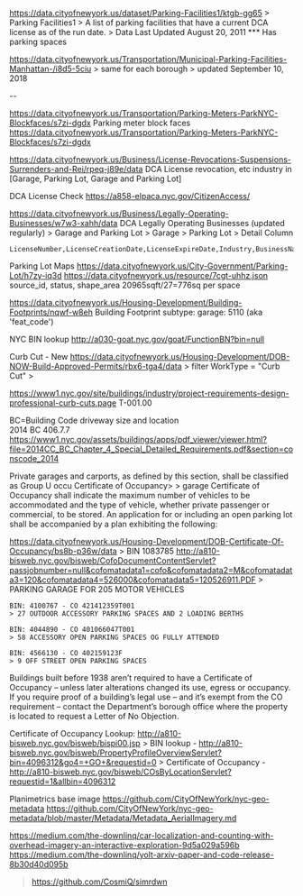 
https://data.cityofnewyork.us/dataset/Parking-Facilities1/ktgb-gg65
    > Parking Facilities1
    > A list of parking facilities that have a current DCA license as of the run date.
    > Data Last Updated August 20, 2011
    *** Has parking spaces
    

https://data.cityofnewyork.us/Transportation/Municipal-Parking-Facilities-Manhattan-/i8d5-5ciu
    > same for each borough
    > updated September 10, 2018


--

https://data.cityofnewyork.us/Transportation/Parking-Meters-ParkNYC-Blockfaces/s7zi-dgdx
Parking meter block faces
    https://data.cityofnewyork.us/Transportation/Parking-Meters-ParkNYC-Blockfaces/s7zi-dgdx
    

https://data.cityofnewyork.us/Business/License-Revocations-Suspensions-Surrenders-and-Rei/rpeq-j89e/data
    DCA License revocation, etc
        industry in [Garage, Parking Lot, Garage and Parking Lot]

DCA License Check
    https://a858-elpaca.nyc.gov/CitizenAccess/

https://data.cityofnewyork.us/Business/Legally-Operating-Businesses/w7w3-xahh/data
DCA Legally Operating Businesses (updated regularly)
    > Garage and Parking Lot
    > Garage
    > Parking Lot
        > Detail Column
    
    LicenseNumber,LicenseCreationDate,LicenseExpireDate,Industry,BusinessName,BusinessName2,AddressBuilding,AddressStreetName,AddressBorough,Detail
    

Parking Lot Maps https://data.cityofnewyork.us/City-Government/Parking-Lot/h7zy-iq3d
https://data.cityofnewyork.us/resource/7cgt-uhhz.json
    source_id, status, shape_area
    20965sqft/27=776sq per space

https://data.cityofnewyork.us/Housing-Development/Building-Footprints/nqwf-w8eh
Building Footprint
    subtype: garage: 5110 (aka 'feat_code')

NYC BIN lookup
http://a030-goat.nyc.gov/goat/FunctionBN?bin=null

Curb Cut - New
https://data.cityofnewyork.us/Housing-Development/DOB-NOW-Build-Approved-Permits/rbx6-tga4/data
    > filter WorkType = "Curb Cut"
    > 

https://www1.nyc.gov/site/buildings/industry/project-requirements-design-professional-curb-cuts.page
T-001.00	

BC=Building Code
driveway size and location 	
2014 BC 406.7.7
https://www1.nyc.gov/assets/buildings/apps/pdf_viewer/viewer.html?file=2014CC_BC_Chapter_4_Special_Detailed_Requirements.pdf&section=conscode_2014


Private garages and carports, as defined by this section, shall be classified as Group U occu
 Certificate of Occupancy>
     > garage 
      Certificate of Occupancy shall indicate the maximum number of vehicles to be accommodated and the type of vehicle, whether private passenger or commercial, to be stored. An application for or including an open parking lot shall be accompanied by a plan exhibiting the following:
      
https://data.cityofnewyork.us/Housing-Development/DOB-Certificate-Of-Occupancy/bs8b-p36w/data
    >
    BIN 1083785  http://a810-bisweb.nyc.gov/bisweb/CofoDocumentContentServlet?passjobnumber=null&cofomatadata1=cofo&cofomatadata2=M&cofomatadata3=120&cofomatadata4=526000&cofomatadata5=120526911.PDF
    > PARKING GARAGE FOR 205 MOTOR VEHICLES
    
    BIN: 4100767 - CO 421412359T001
    > 27 OUTDOOR ACCESSORY PARKING SPACES AND 2 LOADING BERTHS
    
    BIN: 4044890 - CO 401066047T001
    > 58 ACCESSORY OPEN PARKING SPACES OG FULLY ATTENDED
    
    BIN: 4566130 - CO 402159123F
    > 9 OFF STREET OPEN PARKING SPACES
    
Buildings built before 1938 aren’t required to have a Certificate of Occupancy – unless later alterations changed its use, egress or occupancy. If you require proof of a building’s legal use – and it’s exempt from the CO requirement – contact the Department’s borough office where the property is located to request a Letter of No Objection.


Certificate of Occupancy Lookup: http://a810-bisweb.nyc.gov/bisweb/bispi00.jsp
    > BIN lookup - http://a810-bisweb.nyc.gov/bisweb/PropertyProfileOverviewServlet?bin=4096312&go4=+GO+&requestid=0
    > Certificate of Occupancy - http://a810-bisweb.nyc.gov/bisweb/COsByLocationServlet?requestid=1&allbin=4096312
        

Planimetrics base image
https://github.com/CityOfNewYork/nyc-geo-metadata
https://github.com/CityOfNewYork/nyc-geo-metadata/blob/master/Metadata/Metadata_AerialImagery.md


https://medium.com/the-downlinq/car-localization-and-counting-with-overhead-imagery-an-interactive-exploration-9d5a029a596b
https://medium.com/the-downlinq/yolt-arxiv-paper-and-code-release-8b30d40d095b
> https://github.com/CosmiQ/simrdwn